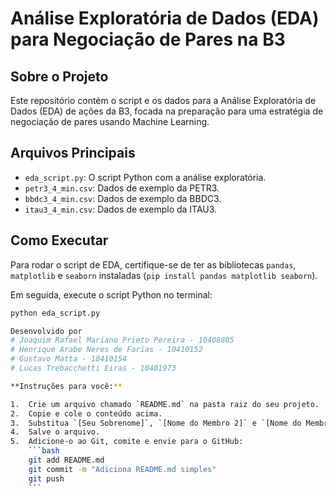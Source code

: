 # Análise Exploratória de Dados (EDA) para Negociação de Pares na B3

## Sobre o Projeto

Este repositório contém o script e os dados para a Análise Exploratória de Dados (EDA) de ações da B3, focada na preparação para uma estratégia de negociação de pares usando Machine Learning.

## Arquivos Principais

*   `eda_script.py`: O script Python com a análise exploratória.
*   `petr3_4_min.csv`: Dados de exemplo da PETR3.
*   `bbdc3_4_min.csv`: Dados de exemplo da BBDC3.
*   `itau3_4_min.csv`: Dados de exemplo da ITAU3.

## Como Executar

Para rodar o script de EDA, certifique-se de ter as bibliotecas `pandas`, `matplotlib` e `seaborn` instaladas (`pip install pandas matplotlib seaborn`).

Em seguida, execute o script Python no terminal:

```bash
python eda_script.py

Desenvolvido por
# Joaquim Rafael Mariano Prieto Pereira - 10408805
# Henrique Arabe Neres de Farias - 10410152
# Gustavo Matta - 10410154
# Lucas Trebacchetti Eiras - 10401973

**Instruções para você:**

1.  Crie um arquivo chamado `README.md` na pasta raiz do seu projeto.
2.  Copie e cole o conteúdo acima.
3.  Substitua `[Seu Sobrenome]`, `[Nome do Membro 2]` e `[Nome do Membro 3]` pelos nomes corretos.
4.  Salve o arquivo.
5.  Adicione-o ao Git, comite e envie para o GitHub:
    ```bash
    git add README.md
    git commit -m "Adiciona README.md simples"
    git push
    ```
